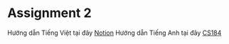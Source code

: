 # Assignment 2

Hướng dẫn Tiếng Việt tại đây [Notion](https://harsh-fold-50d.notion.site/Assignment-2-16e9320a1ed84cab89f1d745f7a47bcb)
Hướng dẫn Tiếng Anh tại đây [CS184](https://cs184.eecs.berkeley.edu/sp21/docs/proj2)
